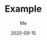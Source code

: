 ---
title: "Example"
date: 2020-09-15
# weight: 1
# aliases: ["/first"] #Sub-page(s) that redirects to post
tags: ["First"]
author: "Me" # ["Me", "You"] for multiple authors
showToc: true
TocOpen: false
draft: true
hidemeta: false
comments: false
description: "Example description."
canonicalURL: "https://canonical.url/to/page"
disableHLJS: true # To disable highlightjs
disableShare: false
disableHLJS: false
hideSummary: false
searchHidden: true
ShowReadingTime: true
ShowBreadCrumbs: true
ShowPostNavLinks: true
ShowWordCount: true
ShowRssButtonInSectionTermList: true
disableNewsletter: false
UseHugoToc: true
cover:
    image: "<image path/url>" # Image path/url
    alt: "<alt text>" # Alt text
    caption: "<text>" # Display caption under cover
    relative: false # When using page bundles set this to true
    hidden: true # Only hide on current single page
editPost:
    URL: "https://github.com/<path_to_repo>/content"
    Text: "Suggest Changes" # Edit text
    appendFilePath: true # To append file path to Edit link
---